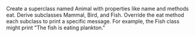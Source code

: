 Create a superclass named Animal with properties like name and methods  eat. 
Derive subclasses Mammal, Bird, and Fish. Override the eat method each subclass 
to print a specific message. For example, the Fish class
might print "The fish is eating plankton."